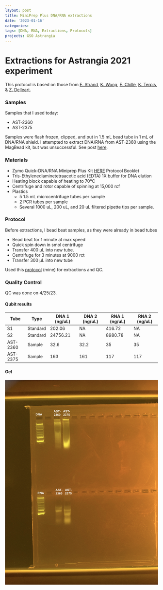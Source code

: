 ```yaml
---
layout: post
title: MiniPrep Plus DNA/RNA extractions
date: '2023-01-16'
categories:
tags: [DNA, RNA, Extractions, Protocols]
projects: GSO Astrangia 
---
```


# Extractions for Astrangia 2021 experiment

This protocol is based on those from [E. Strand](https://github.com/emmastrand/EmmaStrand_Notebook/blob/master/_posts/2019-05-31-Zymo-Duet-RNA-DNA-Extraction-Protocol.md), [K. Wong](https://github.com/kevinhwong1/KevinHWong_Notebook/blob/master/_posts/2019-03-13-Zymo-DNA-RNA-Extract-P.astreoides-Genome.md), [E. Chille](https://echille.github.io/E.-Chille-Open-Lab-Notebook/Protocol-for-DNA-RNA-Extractions-of-Montipora-Coral-Larvae-Using-Zymo-Duet-Extraction-Kit/), [K. Terpis](https://zdellaert.github.io/ZD_Putnam_Lab_Notebook/Protocols_Zymo_Quick_DNA_RNA_Miniprep_Plus/), & [Z. Delleart](https://zdellaert.github.io/ZD_Putnam_Lab_Notebook/Protocols_Zymo_Quick_DNA_RNA_Miniprep_Plus/). 

### Samples 

Samples that I used today: 

- AST-2360
- AST-2375

Samples were flash frozen, clipped, and put in 1.5 mL bead tube in 1 mL of DNA/RNA shield. I attempted to extract DNA/RNA from AST-2360 using the MagBead kit, but was unsuccessful. See post [here](https://github.com/JillAshey/JillAshey_Putnam_Lab_Notebook/blob/master/_posts/2022-10-03_MagBead-Extractions.md). 

### Materials 

- Zymo Quick-DNA/RNA Miniprep Plus Kit [HERE](https://files.zymoresearch.com/protocols/_d7003t_d7003_quick-dna-rna_miniprep_plus_kit.pdf) Protocol Booklet
- Tris-Ethylenediaminetetraacetic acid (EDTA) 1X buffer for DNA elution
- Heating block capable of heating to 70ºC
- Centrifuge and rotor capable of spinning at 15,000 rcf
- Plastics 
	- 5 1.5 mL microcentrifuge tubes per sample
	- 2 PCR tubes per sample
	- Several 1000 uL, 200 uL, and 20 uL filtered pipette tips per sample.

### Protocol 

Before extractions, I bead beat samples, as they were already in bead tubes

- Bead beat for 1 minute at max speed 
- Quick spin down in smol centrifuge 
- Transfer 400 μL into new tube. 
- Centrifuge for 3 minutes at 9000 rct
- Transfer 300 μL into new tube

Used this [protocol](https://github.com/JillAshey/JillAshey_Putnam_Lab_Notebook/blob/master/_posts/2022-10-25-MiniprepPlus-DNA:RNA-extractions.md) (mine) for extractions and QC. 

### Quality Control 

QC was done on 4/25/23.

#### Qubit results 

| Tube     | Type     | DNA 1 (ng/uL) | DNA 2 (ng/uL) | RNA 1 (ng/uL) | RNA 2 (ng/uL) |
| -------- | -------- | ------------- | ------------- | ------------- | ------------- |
| S1       | Standard | 202.06        | NA            | 416.72        | NA            |
| S2       | Standard | 24756.21      | NA            | 8980.78       | NA            |
| AST-2360 | Sample   | 32.6          | 32.2          | 35            | 35            |
| AST-2375 | Sample   | 163           | 161           | 117           | 117           |

#### Gel 

![](https://raw.githubusercontent.com/JillAshey/JillAshey_Putnam_Lab_Notebook/master/images/gel_20230425.JPG)

